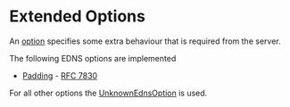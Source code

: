 ﻿# Extended Options

An [option](xref:Makaretu.Dns.EdnsOption) specifies some extra behaviour that is
required from the server.

The following EDNS options are implemented

- [Padding](xref:Makaretu.Dns.EdnsPaddingOption) - [RFC 7830](https://tools.ietf.org/html/rfc7830)

For all other options the [UnknownEdnsOption](xref:Makaretu.Dns.UnknownEdnsOption) is used.

